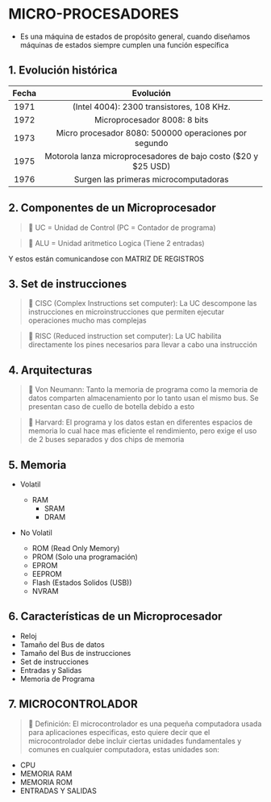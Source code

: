 # MICRO-PROCESADORES

- Es una máquina de estados de propósito general, cuando diseñamos máquinas de estados siempre cumplen una función específica

## 1. Evolución histórica

| Fecha |                           Evolución                            |
|:-----:|:--------------------------------------------------------------:|
|  1971 | (Intel 4004): 2300 transistores, 108 KHz.                      |
|  1972 | Microprocesador 8008: 8 bits                                   |
|  1973 | Micro procesador 8080: 500000 operaciones por segundo          |
|  1975 | Motorola lanza microprocesadores de bajo costo ($20 y $25 USD) |
|  1976 | Surgen las primeras microcomputadoras                          |

## 2. Componentes de un Microprocesador

>  🔑 UC = Unidad de Control (PC = Contador de programa)

>  🔑 ALU = Unidad aritmetico Logica (Tiene 2 entradas)

Y estos están comunicandose con MATRIZ DE REGISTROS

## 3. Set de instrucciones

>  🔑 CISC (Complex Instructions set computer): La UC descompone las instrucciones en microinstrucciones que permiten ejecutar operaciones mucho mas complejas

>  🔑 RISC (Reduced instruction set computer): La UC habilita directamente los pines necesarios para llevar a cabo una instrucción

## 4. Arquitecturas

>  🔑 Von Neumann: Tanto la memoria de programa como la memoria de datos comparten almacenamiento por lo tanto usan el mismo bus. Se presentan caso de cuello de botella debido a esto

>  🔑 Harvard: El programa y los datos estan en diferentes espacios de memoria lo cual hace mas eficiente el rendimiento, pero exige el uso de 2 buses separados y dos chips de memoria

## 5. Memoria 

- Volatil
  - RAM
    - SRAM
    - DRAM
      
- No Volatil
  - ROM (Read Only Memory)
  - PROM (Solo una programación)
  - EPROM
  - EEPROM
  - Flash (Estados Solidos (USB))
  - NVRAM

## 6. Características de un Microprocesador

- Reloj
- Tamaño del Bus de datos
- Tamaño del Bus de instrucciones
- Set de instrucciones
- Entradas y Salidas
- Memoria de Programa

## 7. MICROCONTROLADOR

>  🔑 Definición: El microcontrolador es una pequeña computadora usada para aplicaciones especificas, esto quiere decir que el microcontrolador 
debe incluir ciertas unidades fundamentales y comunes en cualquier computadora, estas unidades son:

- CPU
- MEMORIA RAM
- MEMORIA ROM
- ENTRADAS Y SALIDAS



      

